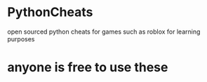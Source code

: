 # PythonCheats
open sourced python cheats for games such as roblox for learning purposes

# anyone is free to use these
